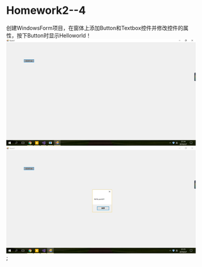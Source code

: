 # Homework2--4
创建WindowsForm项目，在窗体上添加Button和Textbox控件并修改控件的属性，按下Button时显示Helloworld！
![Fail](https://github.com/Dai-Youwei/Homework2--4/blob/master/422F7063AC2C398F59C1A7944816C688.jpg)
![Fail](https://github.com/Dai-Youwei/Homework2--4/blob/master/383315AE681A870766B6056C5D6EB450.jpg);
